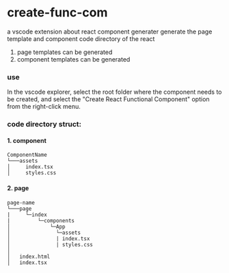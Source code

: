 # create-func-com 
a vscode extension about react component generater
generate the page template and component code directory of the react 
 
1. page templates can be generated
2. component templates can be generated

### use
In the vscode explorer, select the root folder where the component needs to be created, and select the "Create React Functional Component" option from the right-click menu.

### code directory struct:

#### 1. component

```
ComponentName
└───assets
│     index.tsx
│     styles.css
```

#### 2. page

```
page-name
└───page
|     └─index
|         └─components
│             └─App
│               └─assets
│               | index.tsx
│               | styles.css
│
│   index.html
│   index.tsx
```
